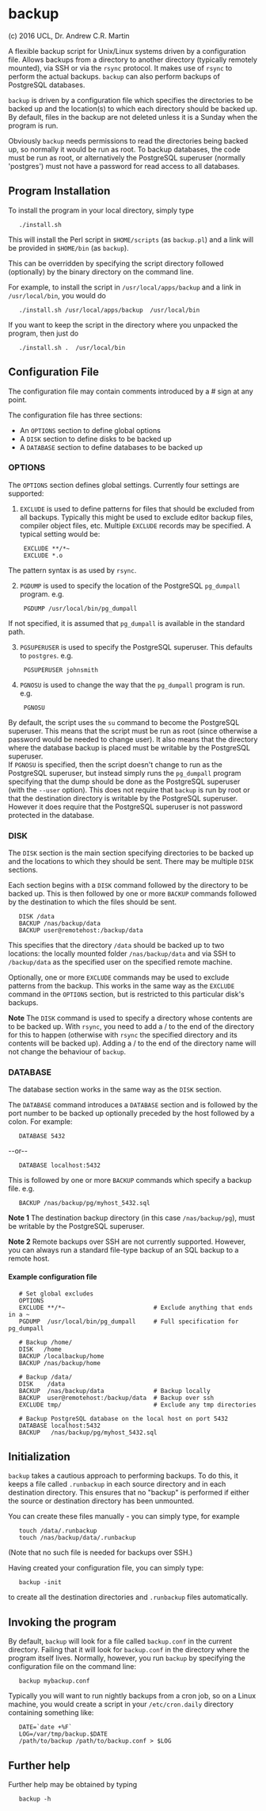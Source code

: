 backup
======

(c) 2016 UCL, Dr. Andrew C.R. Martin

A flexible backup script for Unix/Linux systems driven by a
configuration file. Allows backups from a directory to another
directory (typically remotely mounted), via SSH or via the `rsync`
protocol.  It makes use of `rsync` to perform the actual
backups. `backup` can also perform backups of PostgreSQL databases.

`backup` is driven by a configuration file which specifies the
directories to be backed up and the location(s) to which each
directory should be backed up. By default, files in the backup are not
deleted unless it is a Sunday when the program is run.

Obviously `backup` needs permissions to read the directories being
backed up, so normally it would be run as root. To backup databases,
the code must be run as root, or alternatively the PostgreSQL
superuser (normally 'postgres') must not have a password for read
access to all databases.

Program Installation
--------------------

To install the program in your local directory, simply type

```
   ./install.sh
```

This will install the Perl script in `$HOME/scripts` (as `backup.pl`)
and a link will be provided in `$HOME/bin` (as `backup`).

This can be overridden by specifying the script directory followed
(optionally) by the binary directory on the command line.

For example, to install the script in `/usr/local/apps/backup` and a
link in `/usr/local/bin`, you would do

```
   ./install.sh /usr/local/apps/backup  /usr/local/bin
```

If you want to keep the script in the directory where you unpacked
the program, then just do

```
   ./install.sh .  /usr/local/bin
```


Configuration File
------------------

The configuration file may contain comments introduced by a # sign at
any point.

The configuration file has three sections:

* An `OPTIONS` section to define global options
* A `DISK` section to define disks to be backed up
* A `DATABASE` section to define databases to be backed up

### OPTIONS

The `OPTIONS` section defines global settings. Currently four settings
are supported:

1. `EXCLUDE` is used to define patterns for files that should be
excluded from all backups. Typically this might be used to exclude
editor backup files, compiler object files, etc. Multiple `EXCLUDE`
records may be specified. A typical setting would be:

        EXCLUDE **/*~
        EXCLUDE *.o
The pattern syntax is as used by `rsync`.

2. `PGDUMP` is used to specify the location of the PostgreSQL
`pg_dumpall` program. e.g.

        PGDUMP /usr/local/bin/pg_dumpall
If not specified, it is assumed that `pg_dumpall` is available in the
standard path.

3. `PGSUPERUSER` is used to specify the PostgreSQL superuser. This
defaults to `postgres`. e.g.

        PGSUPERUSER johnsmith

4. `PGNOSU` is used to change the way that the `pg_dumpall` program is
run. e.g.

        PGNOSU
By default, the script uses the `su` command to become the PostgreSQL
superuser. This means that the script must be run as root (since
otherwise a password would be needed to change user). It also means
that the directory where the database backup is placed must be
writable by the PostgreSQL superuser.<br />
If `PGNOSU` is specified, then the script doesn't change to run as the
PostgreSQL superuser, but instead simply runs the `pg_dumpall` program
specifying that the dump should be done as the PostgreSQL superuser
(with the `--user` option). This does not require that `backup` is run
by root or that the destination directory is writable by the
PostgreSQL superuser. However it does require that the PostgreSQL
superuser is not password protected in the database.

### DISK

The `DISK` section is the main section specifying directories to be
backed up and the locations to which they should be sent. There may be
multiple `DISK` sections.

Each section begins with a `DISK` command followed by the directory to
be backed up. This is then followed by one or more `BACKUP` commands
followed by the destination to which the files should be sent.


```
   DISK /data
   BACKUP /nas/backup/data
   BACKUP user@remotehost:/backup/data
```

This specifies that the directory `/data` should be backed up to two
locations: the locally mounted folder `/nas/backup/data` and via SSH
to `/backup/data` as the specified user on the specified remote
machine.

Optionally, one or more `EXCLUDE` commands may be used to exclude
patterns from the backup. This works in the same way as the `EXCLUDE`
command in the `OPTIONS` section, but is restricted to this particular
disk's backups.

**Note** The `DISK` command is used to specify a directory whose
contents are to be backed up. With `rsync`, you need to add a / to the
end of the directory for this to happen (otherwise with `rsync` the
specified directory and its contents will be backed up). Adding a / to
the end of the directory name will not change the behaviour of
`backup`.

### DATABASE

The database section works in the same way as the `DISK` section.

The `DATABASE` command introduces a  `DATABASE` section and is followed by the port number to be backed up optionally preceded by the host followed by a colon. For example:

```
   DATABASE 5432
```

--or--

```
   DATABASE localhost:5432
```

This is followed by one or more `BACKUP` commands which specify a
backup file. e.g.

```
   BACKUP /nas/backup/pg/myhost_5432.sql
```

**Note 1** The destination backup directory (in this case
`/nas/backup/pg`), must be writable by the PostgreSQL superuser.

**Note 2** Remote backups over SSH are not currently supported.
However, you can always run a standard file-type backup of an SQL
backup to a remote host.

#### Example configuration file

```
   # Set global excludes
   OPTIONS
   EXCLUDE **/*~                         # Exclude anything that ends in a ~
   PGDUMP  /usr/local/bin/pg_dumpall     # Full specification for pg_dumpall
   
   # Backup /home/
   DISK   /home
   BACKUP /localbackup/home
   BACKUP /nas/backup/home
   
   # Backup /data/
   DISK    /data
   BACKUP  /nas/backup/data              # Backup locally
   BACKUP  user@remotehost:/backup/data  # Backup over ssh
   EXCLUDE tmp/                          # Exclude any tmp directories
   
   # Backup PostgreSQL database on the local host on port 5432
   DATABASE localhost:5432
   BACKUP   /nas/backup/pg/myhost_5432.sql
```

Initialization
--------------

`backup` takes a cautious approach to performing backups. To do this,
it keeps a file called `.runbackup` in each source directory and in
each destination directory. This ensures that no "backup" is
performed if either the source or destination directory has been
unmounted.

You can create these files manually - you can simply type, for example

```
   touch /data/.runbackup
   touch /nas/backup/data/.runbackup
```

(Note that no such file is needed for backups over SSH.)

Having created your configuration file, you can simply type:

```
   backup -init
```

to create all the destination directories and `.runbackup` files
automatically.

Invoking the program
--------------------

By default, `backup` will look for a file called `backup.conf` in the
current directory. Failing that it will look for `backup.conf` in the
directory where the program itself lives. Normally, however, you run
`backup` by specifying the configuration file on the command line:

```
   backup mybackup.conf
```

Typically you will want to run nightly backups from a cron job, so on
a Linux machine, you would create a script in your `/etc/cron.daily`
directory containing something like:

```
   DATE=`date +%F`
   LOG=/var/tmp/backup.$DATE
   /path/to/backup /path/to/backup.conf > $LOG
```

Further help
------------

Further help may be obtained by typing

```
   backup -h
```

